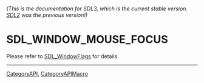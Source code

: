 ###### (This is the documentation for SDL3, which is the current stable version. [SDL2](https://wiki.libsdl.org/SDL2/) was the previous version!)
# SDL_WINDOW_MOUSE_FOCUS

Please refer to [SDL_WindowFlags](SDL_WindowFlags) for details.

----
[CategoryAPI](CategoryAPI), [CategoryAPIMacro](CategoryAPIMacro)

